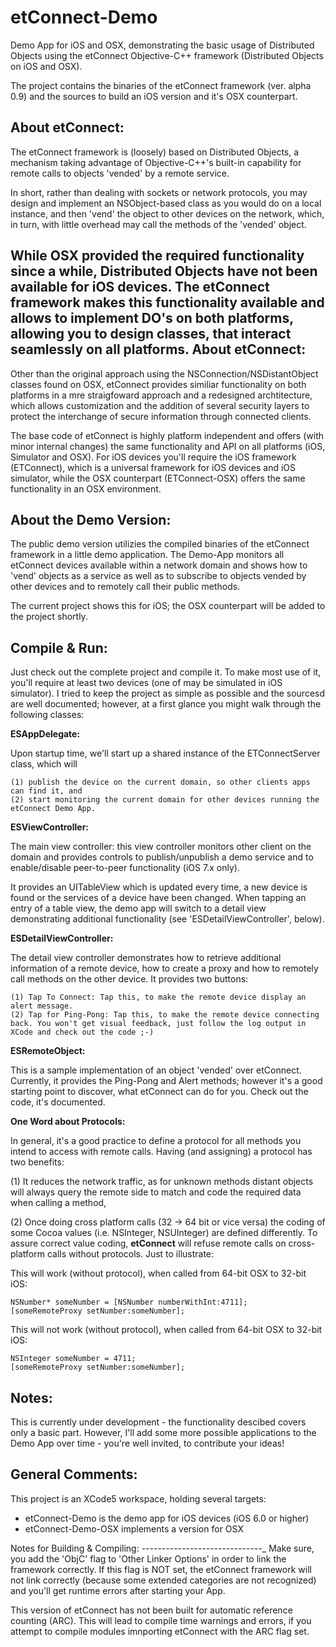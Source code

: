 etConnect-Demo
==============

Demo App for iOS and OSX, demonstrating the basic usage of Distributed Objects using the etConnect Objective-C++ framework
(Distributed Objects on iOS and OSX). 

The project contains the binaries of the etConnect framework (ver. alpha 0.9) and the sources to build an iOS version and it's OSX counterpart.

About etConnect:
----------------
The etConnect framework is (loosely) based on Distributed Objects, a mechanism taking advantage of Objective-C++'s built-in capability
for remote calls to objects 'vended' by a remote service.

In short, rather than dealing with sockets or network protocols, you may design and implement an NSObject-based class as you
would do on a local instance, and then 'vend' the object to other devices on the network, which, in turn, with little overhead
may call the methods of the 'vended' object.

While OSX provided the required functionality since a while, Distributed Objects have not been available for iOS devices. The etConnect
framework makes this functionality available and allows to implement DO's on both platforms, allowing you to design classes, that
interact seamlessly on all platforms. 
About etConnect:
----------------

Other than the original approach using the NSConnection/NSDistantObject classes found on OSX, etConnect provides similiar
functionality on both platforms in a mre straigfoward approach and a redesigned archtitecture, which allows customization and
the addition of several security layers to protect the interchange of secure information through connected clients.

The base code of etConnect is highly platform independent and offers (with minor internal changes) the same functionality and API
on all platforms (iOS, Simulator and OSX). For iOS devices you'll require the iOS framework (ETConnect), which is a universal framework
for iOS devices and iOS simulator, while the OSX counterpart (ETConnect-OSX) offers the same functionality in an OSX environment. 


About the Demo Version:
-----------------------
The public demo version utilizies the compiled binaries of the etConnect framework in a little demo application.
The Demo-App monitors all etConnect devices available within a network domain and shows how to 'vend' objects as a service as well as to subscribe to 
objects vended by other devices and to remotely call their public methods.  

The current project shows this for iOS; the OSX counterpart will be added to the project shortly.  

Compile & Run:
--------------
Just check out the complete project and compile it. To make most use of it, you'll require at least two devices (one of
may be simulated in iOS simulator). I tried to keep the project as simple as possible and the sourcesd are well documented; 
however, at a first glance you might walk through the following classes:

<b>ESAppDelegate:</b></br>

Upon startup time, we'll start up a shared instance of the ETConnectServer class, which will

    (1) publish the device on the current domain, so other clients apps can find it, and
    (2) start monitoring the current domain for other devices running the etConnect Demo App.    

<b>ESViewController:</b></br>

The main view controller: this view controller monitors other client on the domain and provides
controls to publish/unpublish a demo service and to enable/disable peer-to-peer functionality (iOS 7.x only). 
 
It provides an UITableView which is updated every time, a new device is found or the services of a
device have been changed. When tapping an entry of a table view, the demo app will switch to a detail view
demonstrating additional functionality (see 'ESDetailViewController', below).


<b>ESDetailViewController:</b></br>

The detail view controller demonstrates how to retrieve additional information of a remote device, how
to create a proxy and how to remotely call methods on the other device. It provides two buttons:

    (1) Tap To Connect: Tap this, to make the remote device display an alert message.
    (2) Tap for Ping-Pong: Tap this, to make the remote device connecting back. You won't get visual feedback, just follow the log output in XCode and check out the code ;-)  


<b>ESRemoteObject:</b></br>

This is a sample implementation of an object 'vended' over etConnect. Currently, it provides the 
Ping-Pong and Alert methods; however it's a good starting point to discover, what etConnect can do for you.
Check out the code, it's documented.

<b>One Word about Protocols:</b></br>

In general, it's a good practice to define a protocol for all methods you intend to access with remote calls.
Having (and assigning) a protocol has two benefits:

(1) It reduces the network traffic, as for unknown methods distant objects will always query the remote side to match and code the required data when calling a method,

(2) Once doing cross platform calls (32 -> 64 bit or vice versa) the coding of some Cocoa values (i.e. NSInteger, NSUInteger) are defined differently.
To assure correct value coding, <b>etConnect</b> will refuse remote calls on cross-platform calls without protocols. Just to illustrate:

This will work (without protocol), when called from 64-bit OSX to 32-bit iOS:

    NSNumber* someNumber = [NSNumber numberWithInt:4711];
    [someRemoteProxy setNumber:someNumber]; 

This will not work (without protocol), when called from 64-bit OSX to 32-bit iOS:

    NSInteger someNumber = 4711;
    [someRemoteProxy setNumber:someNumber]; 





Notes:
------
This is currently under development - the functionality descibed covers only a basic part. However, I'll add
some more possible applications to the Demo App over time - you're well invited, to contribute your ideas! 

General Comments:
-----------------

This project is an XCode5 workspace, holding several targets:

- etConnect-Demo is the demo app for iOS devices (iOS 6.0 or higher)
- etConnect-Demo-OSX implements a version for OSX


Notes for Building & Compiling:
------------------------------_
Make sure, you add the 'ObjC' flag to 'Other Linker Options' in order to link the framework correctly. If this
flag is NOT set, the etConnect framework will not link correctly (because some extended categories are not
recognized) and you'll get runtime errors after starting your App.

This version of etConnect has not been built for automatic reference counting (ARC). This will lead to compile 
time warnings and errors, if you attempt to compile modules imnporting etConnect with the ARC flag set.





